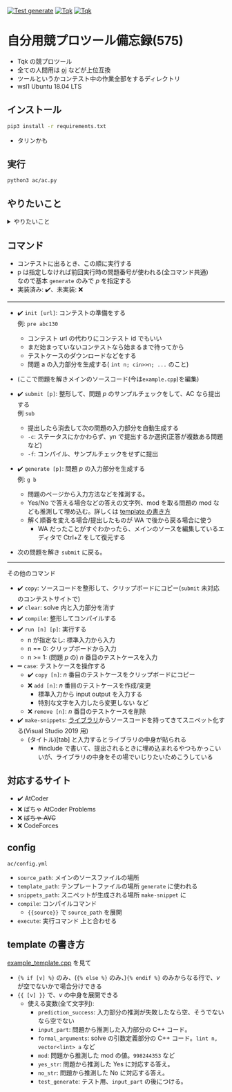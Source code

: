 [![Test generate](https://github.com/tqkoh/ac/actions/workflows/test_generate.yaml/badge.svg)](https://github.com/tqkoh/ac/actions/workflows/test_generate.yaml)
[![Tqk](https://img.shields.io/endpoint?url=https%3A%2F%2Fatcoder-badges.now.sh%2Fapi%2Fatcoder%2Fjson%2FTqk)](https://atcoder.jp/users/Tqk)
[![Tqk](https://img.shields.io/endpoint?url=https%3A%2F%2Fatcoder-badges.now.sh%2Fapi%2Fcodeforces%2Fjson%2FTqk)](https://codeforces.com/profile/Tqk)

# **自分用**競プロツール備忘録(575)

- Tqk の競プロツール
- 全ての人間用は [oj](https://github.com/online-judge-tools/oj) などが上位互換
- ツールというかコンテスト中の作業全部をするディレクトリ
- wsl1 Ubuntu 18.04 LTS

## インストール
```bash
pip3 install -r requirements.txt
```
- タリンかも

## 実行
```
python3 ac/ac.py
```

## やりたいこと

<details>
  <summary>やりたいこと</summary>
  
- 無駄な作業を消す
- コンテスト中に短いコマンドで、入力部分のソースコード( `int n; cin>>n;...` のこと)生成、サンプルテスト、提出などの操作をできるようにする
- コンテスト中にソースファイルを 1 個だけ使いまわす: デフォルトは `example.cpp` (実行すると生成される)
  - ファイル移動が面倒なため
- 各コマンドでは整形してから処理する:
  - 整形方法は [`ac/command/sub/format.py`](https://github.com/tqkoh/ac/blob/master/ac/command/sub/format.py) を編集すれば変えられる
  - 今の状態:
    - `//sub-BOF`から`//sub-EOF`までを抜き出す
    - 提出ページの一番上に summary を表示する
      - テンプレートが邪魔なため
      - solve 部分のみを切り取り最上部に表示
      - ライブラリを貼った部分は名前だけ表示
- 短く書く: <br>
~/.bashrc に追加するなど 例:
```
alias pre='python3 ac/ac.py init'
alias sub='python3 ac/ac.py submit'
alias cpy='python3 ac/ac.py copy'
alias tpy='python3 ac/ac.py case copy'
alias clr='python3 ac/ac.py clear'
alias cmp='python3 ac/ac.py compile'
alias run='python3 ac/ac.py run'
alias g='python3 ac/ac.py generate'
alias mksnip='python3 ac/ac.py make-snippets'
```
  
</details>

## コマンド

- コンテストに出るとき、この順に実行する
- p は指定しなければ前回実行時の問題番号が使われる(全コマンド共通)<br>なので基本 `generate` のみで $p$ を指定する
- 実装済み: :heavy_check_mark:、未実装: :x:

---

- :heavy_check_mark: `init [url]`: コンテストの準備をする<br>例: `pre abc130`
  - コンテスト url の代わりにコンテスト id でもいい
  - まだ始まっていないコンテストなら始まるまで待ってから
  - テストケースのダウンロードなどをする
  - 問題 a の入力部分を生成する( `int n; cin>>n; ...` のこと)

- (ここで問題を解きメインのソースコード(今は`example.cpp`)を編集)

- :heavy_check_mark: `submit [p]`: 整形して、問題 $p$ のサンプルチェックをして、AC なら提出する<br>例 `sub`
  - 提出したら消去して次の問題の入力部分を自動生成する
  - `-c`: ステータスにかかわらず、yn で提出するか選択(正答が複数ある問題など)
  - `-f`: コンパイル、サンプルチェックをせずに提出

- :heavy_check_mark: `generate [p]`: 問題 $p$ の入力部分を生成する<br>例: `g b`
  - 問題のページから入力方法などを推測する。
  - Yes/No で答える場合などの答えの文字列、mod を取る問題の mod なども推測して埋め込む。詳しくは [template の書き方](https://github.com/tqkoh/ac#template-の書き方)
  - 解く順番を変える場合/提出したものが WA で後から戻る場合に使う
    - WA だったことがすぐわかったら、メインのソースを編集しているエディタで Ctrl+Z をして復元する

- 次の問題を解き `submit` に戻る。

---

その他のコマンド

- :heavy_check_mark: `copy`: ソースコードを整形して、クリップボードにコピー(`submit` 未対応のコンテストサイトで)
- :heavy_check_mark: `clear`: solve 内と入力部分を消す
- :heavy_check_mark: `compile`: 整形してコンパイルする
- :heavy_check_mark: `run [n] [p]`: 実行する
  - n が指定なし: 標準入力から入力
  - n == 0: クリップボードから入力
  - n >= 1: (問題 $p$ の) $n$ 番目のテストケースを入力
- :heavy_minus_sign: `case`: テストケースを操作する
  - :heavy_check_mark: `copy [n]`: $n$ 番目のテストケースをクリップボードにコピー
  - :x: `add [n]`: $n$ 番目のテストケースを作成/変更
    - 標準入力から input output を入力する
    - 特別な文字を入力したら変更しない など
  - :x: `remove [n]`: $n$ 番目のテストケースを削除
- :heavy_check_mark: `make-snippets`: [ライブラリ](https://tqk.blue/library/)からソースコードを持ってきてスニペット化する(Visual Studio 2019 用)
  - (タイトル)[tab] と入力するとライブラリの中身が貼られる
    - #include で書いて、提出されるときに埋め込まれるやつもかっこいいが、ライブラリの中身をその場でいじりたいためこうしている

## 対応するサイト

- :heavy_check_mark: AtCoder
- :x: ばちゃ AtCoder Problems
- :x: ~~ばちゃ AVC~~
- :x: CodeForces

## config
`ac/config.yml`
- `source_path`: メインのソースファイルの場所
- `template_path`: テンプレートファイルの場所 `generate` に使われる
- `snippets_path`: スニペットが生成される場所 `make-snippet` に
- `compile`: コンパイルコマンド
  - `{{source}}` で `source_path` を展開
- `execute`: 実行コマンド 上と合わせる

## template の書き方
[example_template.cpp](https://github.com/tqkoh/ac/blob/master/example_template.cpp) を見て
- `{% if [v] %}` のみ、(`{% else %}` のみ、)`{% endif %}` のみからなる行で、$v$ が空でないかで場合分けできる
- `{{ [v] }}` で、$v$ の中身を展開できる
  - 使える変数(全て文字列):
    - `prediction_success`: 入力部分の推測が失敗したなら空、そうでないなら空でない
    - `input_part`: 問題から推測した入力部分の C++ コード。
    - `formal_arguments`: solve の引数定義部分の C++ コード。`lint n, vector<lint> a` など
    - `mod`: 問題から推測した mod の値。`998244353` など
    - `yes_str`: 問題から推測した Yes に対応する答え。
    - `no_str`: 問題から推測した No に対応する答え。
    - `test_generate`: テスト用、`input_part` の後につける。
